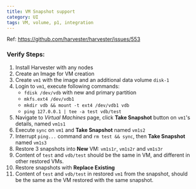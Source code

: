 ```yaml
---
title: VM Snapshot support
category: UI
tags: VM, volume, p1, integration
---
```

Ref: https://github.com/harvester/harvester/issues/553


### Verify Steps:
1. Install Harvester with any nodes
1. Create an Image for VM creation
1. Create `vm1` with the image and an additional data volume `disk-1`
1. Login to `vm1`, execute following commands:
    - `fdisk /dev/vdb` with new and primary partition
    - `mkfs.ext4 /dev/vdb1`
    - `mkdir vdb && mount -t ext4 /dev/vdb1 vdb`
    - `ping 127.0.0.1 | tee -a test vdb/test`
1. Navigate to _Virtual Machines_ page, click **Take Snapshot** button on `vm1`'s details, named `vm1s1`
1. Execute `sync` on `vm1` and **Take Snapshot** named `vm1s2`
1. Interrupt `ping...` command and `rm test && sync`, then **Take Snapshot** named `vm1s3`
1. Restore 3 snapshots into **New** VM: `vm1s1r`, `vm1s2r` and `vm1s3r`
1. Content of `test` and `vdb/test` should be the same  in VM, and different in other restored VMs.
1. Restore snapshots with **Replace Existing**
1. Content of `test` and `vdb/test` in restored `vm1` from the snapshot, should be the same as the VM restored with the same snapshot.

